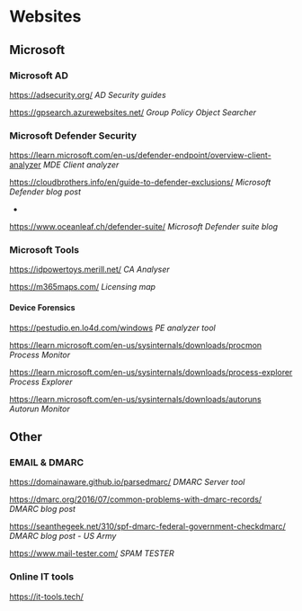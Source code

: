 # Websites

## Microsoft

### Microsoft AD
https://adsecurity.org/ *AD Security guides*

https://gpsearch.azurewebsites.net/ *Group Policy Object Searcher*

### Microsoft Defender Security
https://learn.microsoft.com/en-us/defender-endpoint/overview-client-analyzer *MDE Client analyzer*

https://cloudbrothers.info/en/guide-to-defender-exclusions/ *Microsoft Defender blog post*

-

https://www.oceanleaf.ch/defender-suite/ *Microsoft Defender suite blog*

### Microsoft Tools
https://idpowertoys.merill.net/ *CA Analyser*

https://m365maps.com/ *Licensing map*

#### Device Forensics
https://pestudio.en.lo4d.com/windows *PE analyzer tool*

https://learn.microsoft.com/en-us/sysinternals/downloads/procmon *Process Monitor*

https://learn.microsoft.com/en-us/sysinternals/downloads/process-explorer *Process Explorer*

https://learn.microsoft.com/en-us/sysinternals/downloads/autoruns *Autorun Monitor*








## Other
### EMAIL & DMARC
https://domainaware.github.io/parsedmarc/ *DMARC Server tool*

https://dmarc.org/2016/07/common-problems-with-dmarc-records/ *DMARC blog post*

https://seanthegeek.net/310/spf-dmarc-federal-government-checkdmarc/ *DMARC blog post - US Army*

https://www.mail-tester.com/ *SPAM TESTER*

### Online IT tools
https://it-tools.tech/
